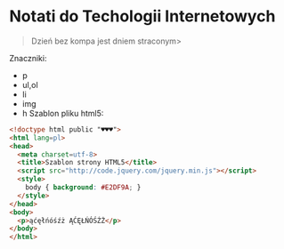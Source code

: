 # Notati do Techologii Internetowych
>Dzień bez kompa jest dniem straconym>

Znaczniki:
* p
* ul,ol
*  li
*  img
*  h
Szablon pliku html5:

```html
<!doctype html public "♥♥♥">
<html lang=pl>
<head>
  <meta charset=utf-8>
  <title>Szablon strony HTML5</title>
  <script src="http://code.jquery.com/jquery.min.js"></script>
  <style>
    body { background: #E2DF9A; }
  </style>
</head>
<body>
  <p>ąćęłńóśźż ĄĆĘŁŃÓŚŹŻ</p>
</body>
</html>
